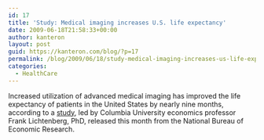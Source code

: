 ```yaml
---
id: 17
title: 'Study: Medical imaging increases U.S. life expectancy'
date: 2009-06-18T21:58:33+00:00
author: kanteron
layout: post
guid: https://kanteron.com/blog/?p=17
permalink: /blog/2009/06/18/study-medical-imaging-increases-us-life-expectancy/
categories:
  - HealthCare
---
```

Increased utilization of advanced medical imaging has improved the life expectancy of patients in the United States by nearly nine months, according to a <a href="https://www.healthimaging.com/index.php?option=com_articles&view=article&id=17808" title="https://www.healthimaging.com/index.php?option=com_articles&view=article&id=17808" target="_blank">study</a>, led by Columbia University economics professor Frank Lichtenberg, PhD, released this month from the National Bureau of Economic Research.